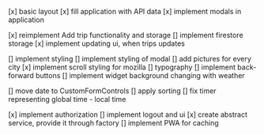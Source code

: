 [x] basic layout
[x] fill application with API data
[x] implement modals in application

[x] reimplement Add trip functionality and storage
[] implement firestore storage
[x] implement updating ui, when trips updates

[] implement styling
[] implement styling of modal
[] add pictures for every city
[x] implement scroll styling for mozilla
[] typography
[] implement back-forward buttons
[] implement widget background changing with weather

[] move date to CustomFormControls
[] apply sorting
[] fix timer representing global time - local time

[x] implement authorization
[] implement logout and ui
[x] create abstract service, provide it through factory
[] implement PWA for caching
